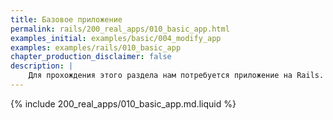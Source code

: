 ```yaml
---
title: Базовое приложение
permalink: rails/200_real_apps/010_basic_app.html
examples_initial: examples/basic/004_modify_app
examples: examples/rails/010_basic_app
chapter_production_disclaimer: false
description: |
    Для прохождения этого раздела нам потребуется приложение на Rails. Пока что будет достаточно, чтобы оно, как и приложение предыдущего раздела, при обращении на `/ping` возвращало `pong`. Это простое приложение постепенно, по мере прохождения следующих глав, будет наращивать функциональность, пока не станет похожим на реальное приложение, на котором мы продемонстрируем лучшие практики организации приложений и CI/CD с werf.
---
```


{% include 200_real_apps/010_basic_app.md.liquid %}

